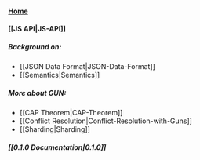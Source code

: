 #### [Home](https://github.com/amark/gun/wiki)
#### [[JS API|JS-API]]

##### Background on:
  - [[JSON Data Format|JSON-Data-Format]]
  - [[Semantics|Semantics]]

##### More about GUN: 
  - [[CAP Theorem|CAP-Theorem]]
  - [[Conflict Resolution|Conflict-Resolution-with-Guns]]
  - [[Sharding|Sharding]]

##### [[0.1.0 Documentation|0.1.0]]
